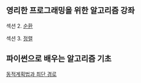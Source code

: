 ## 영리한 프로그래밍을 위한 알고리즘 강좌

섹션 2. [순환](https://github.com/SJ12896/TIL/blob/master/online_courses/Algorithm/1.md)

섹션 3. [정렬](https://github.com/SJ12896/TIL/blob/master/online_courses/Algorithm/2.md)



## 파이썬으로 배우는 알고리즘 기초

[동적계획법과 최단 경로](https://github.com/SJ12896/TIL/blob/master/online_courses/Algorithm/9.md)
